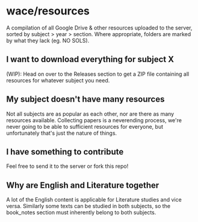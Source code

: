 # wace/resources
A compilation of all Google Drive & other resources uploaded to the server, sorted by subject > year > section.
Where appropriate, folders are marked by what they lack (eg. NO SOLS).

## I want to download everything for subject X
(WIP): Head on over to the Releases section to get a ZIP file containing all resources for whatever subject you need.

## My subject doesn't have many resources
Not all subjects are as popular as each other, nor are there as many resources available. Collecting papers is a neverending process, we're never going to be able to sufficient resources for everyone, but unfortunately that's just the nature of things.

## I have something to contribute
Feel free to send it to the server or fork this repo!

## Why are English and Literature together
A lot of the English content is applicable for Literature studies and vice versa. Similarly some texts can be studied in both subjects, so the book_notes section must inherently belong to both subjects.
